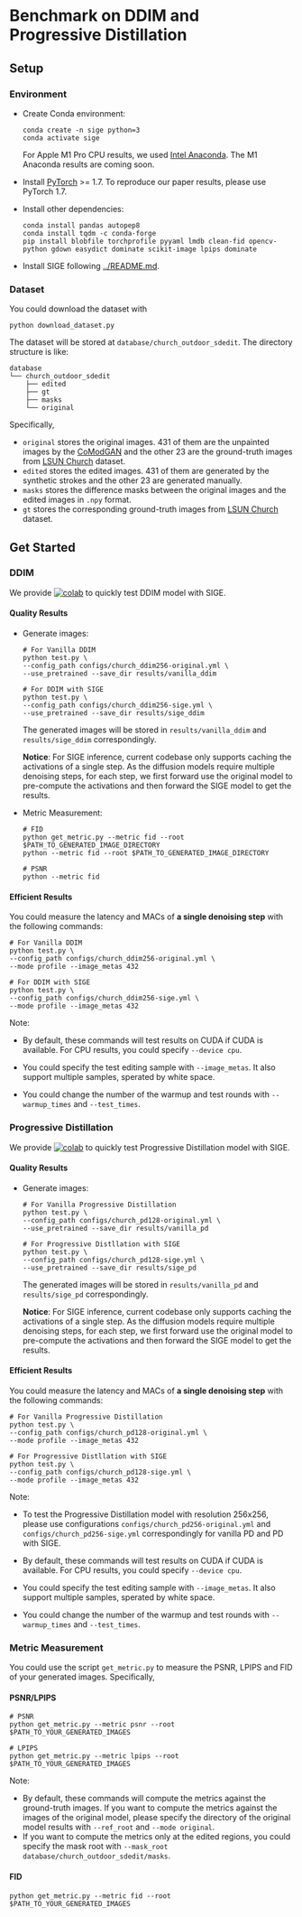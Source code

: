 # Benchmark on DDIM and Progressive Distillation

## Setup

### Environment

* Create Conda environment:

  ```shell
  conda create -n sige python=3
  conda activate sige
  ```

  For Apple M1 Pro CPU results, we used [Intel Anaconda](https://repo.anaconda.com/archive/Anaconda3-2022.10-MacOSX-x86_64.pkg). The M1 Anaconda results are coming soon.

* Install [PyTorch](https://pytorch.org) >= 1.7. To reproduce our paper results, please use PyTorch 1.7.

* Install other dependencies:

  ```shell
  conda install pandas autopep8
  conda install tqdm -c conda-forge
  pip install blobfile torchprofile pyyaml lmdb clean-fid opencv-python gdown easydict dominate scikit-image lpips dominate
  ```

* Install SIGE following [../README.md](../README.md#installation).

### Dataset

You could download the dataset with

```shell
python download_dataset.py
```

The dataset will be stored at `database/church_outdoor_sdedit`. The directory structure is like:

```text
database
└── church_outdoor_sdedit
    ├── edited
    ├── gt
    ├── masks
    └── original
```

Specifically,

* `original` stores the original images. 431 of them are the unpainted images by the [CoModGAN](https://github.com/zsyzzsoft/co-mod-gan) and the other 23 are the ground-truth images from [LSUN Church](https://github.com/fyu/lsun) dataset.
* `edited` stores the edited images. 431 of them are generated by the synthetic strokes and the other 23 are generated manually.
* `masks`  stores the difference masks between the original images and the edited images in `.npy` format.
* `gt` stores the corresponding ground-truth images from [LSUN Church](https://github.com/fyu/lsun) dataset.

## Get Started

### DDIM

We provide [![colab](https://colab.research.google.com/assets/colab-badge.svg)](https://colab.research.google.com/github/lmxyy/sige/blob/main/diffusion/ddim.ipynb) to quickly test DDIM model with SIGE.

#### Quality Results

* Generate images:

  ```shell
  # For Vanilla DDIM
  python test.py \
  --config_path configs/church_ddim256-original.yml \
  --use_pretrained --save_dir results/vanilla_ddim
  
  # For DDIM with SIGE
  python test.py \
  --config_path configs/church_ddim256-sige.yml \
  --use_pretrained --save_dir results/sige_ddim
  ```

  The generated images will be stored in `results/vanilla_ddim` and `results/sige_ddim` correspondingly.

  **Notice**: For SIGE inference, current codebase only supports caching the activations of a single step. As the diffusion models require multiple denoising steps, for each step, we first forward use the original model to pre-compute the activations and then forward the SIGE model to get the results.

* Metric Measurement:

  ```shell
  # FID
  python get_metric.py --metric fid --root $PATH_TO_GENERATED_IMAGE_DIRECTORY
  python --metric fid --root $PATH_TO_GENERATED_IMAGE_DIRECTORY
  
  # PSNR
  python --metric fid 
  ```
  
#### Efficient Results

You could measure the latency and MACs of **a single denoising step** with the following commands:

```shell
# For Vanilla DDIM
python test.py \
--config_path configs/church_ddim256-original.yml \
--mode profile --image_metas 432

# For DDIM with SIGE
python test.py \
--config_path configs/church_ddim256-sige.yml \
--mode profile --image_metas 432
```

Note:

* By default, these commands will test results on CUDA if CUDA is available. For CPU results, you could specify `--device cpu`.
* You could specify the test editing sample with `--image_metas`. It also support multiple samples, sperated by white space.

* You could change the number of the warmup and test rounds with `--warmup_times` and `--test_times`.

### Progressive Distillation

We provide [![colab](https://colab.research.google.com/assets/colab-badge.svg)](https://colab.research.google.com/github/lmxyy/sige/blob/main/diffusion/progressive_distillation.ipynb) to quickly test Progressive Distillation model with SIGE.

#### Quality Results

* Generate images:

  ```shell
  # For Vanilla Progressive Distillation
  python test.py \
  --config_path configs/church_pd128-original.yml \
  --use_pretrained --save_dir results/vanilla_pd
  
  # For Progressive Distllation with SIGE
  python test.py \
  --config_path configs/church_pd128-sige.yml \
  --use_pretrained --save_dir results/sige_pd
  ```

  The generated images will be stored in `results/vanilla_pd` and `results/sige_pd` correspondingly.

  **Notice**: For SIGE inference, current codebase only supports caching the activations of a single step. As the diffusion models require multiple denoising steps, for each step, we first forward use the original model to pre-compute the activations and then forward the SIGE model to get the results.

#### Efficient Results

You could measure the latency and MACs of **a single denoising step** with the following commands:

```shell
# For Vanilla Progressive Distillation
python test.py \
--config_path configs/church_pd128-original.yml \
--mode profile --image_metas 432

# For Progressive Distllation with SIGE
python test.py \
--config_path configs/church_pd128-sige.yml \
--mode profile --image_metas 432
```

Note:

* To test the Progressive Distillation model with resolution 256x256, please use configurations `configs/church_pd256-original.yml` and `configs/church_pd256-sige.yml` correspondingly for vanilla PD and PD with SIGE.
* By default, these commands will test results on CUDA if CUDA is available. For CPU results, you could specify `--device cpu`.
* You could specify the test editing sample with `--image_metas`. It also support multiple samples, sperated by white space.

* You could change the number of the warmup and test rounds with `--warmup_times` and `--test_times`.

### Metric Measurement

You could use the script `get_metric.py` to measure the PSNR, LPIPS and FID of your generated images. Specifically,

#### PSNR/LPIPS

```shell
# PSNR
python get_metric.py --metric psnr --root $PATH_TO_YOUR_GENERATED_IMAGES

# LPIPS
python get_metric.py --metric lpips --root $PATH_TO_YOUR_GENERATED_IMAGES
```

Note:

* By default, these commands will compute the metrics against the ground-truth images. If you want to compute the metrics against the images of the original model, please specify the directory of the original model results with `--ref_root` and `--mode original`.
* If you want to compute the metrics only at the edited regions, you could specify the mask root with `--mask_root database/church_outdoor_sdedit/masks`.

#### FID

```shell
python get_metric.py --metric fid --root $PATH_TO_YOUR_GENERATED_IMAGES
```
